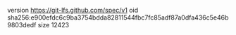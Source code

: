 version https://git-lfs.github.com/spec/v1
oid sha256:e900efdc6c9ba3754bdda82811544fbc7fc85adf87a0dfa436c5e46b9803dedf
size 12423

